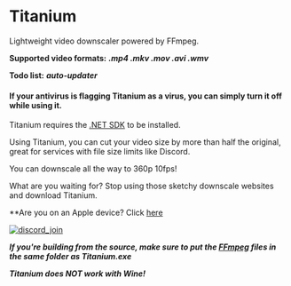 # Titanium
Lightweight video downscaler powered by FFmpeg.

**Supported video formats:** ***.mp4 .mkv .mov .avi .wmv***

**Todo list:** ***auto-updater***

#### If your antivirus is flagging Titanium as a virus, you can simply turn it off while using it.

Titanium requires the [.NET SDK](https://dotnet.microsoft.com/en-us/download/dotnet/thank-you/sdk-8.0.204-windows-x64-installer) to be installed.

Using Titanium, you can cut your video size by more than half the original, great for services with file size limits like Discord.

You can downscale all the way to 360p 10fps!

What are you waiting for? Stop using those sketchy downscale websites and download Titanium.

**Are you on an Apple device? Click [here](https://github.com/hypecrazed/titanium-ios)

[![discord_join](https://github.com/user-attachments/assets/93287203-4fb0-4c02-a5c9-60fe9646f4d0)](https://discord.gg/XEtu25jqnF)

***If you're building from the source, make sure to put the [FFmpeg](https://ffmpeg.org/) files in the same folder as Titanium.exe***

***Titanium does NOT work with Wine!***
